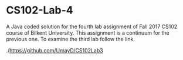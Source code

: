 # CS102-Lab-4

A Java coded solution for the fourth lab assignment of Fall 2017 CS102 course of Bilkent University. 
This assignment is a continuum for the previous one.
To examine the third lab follow the link.

./https://github.com/UmayD/CS102Lab3
